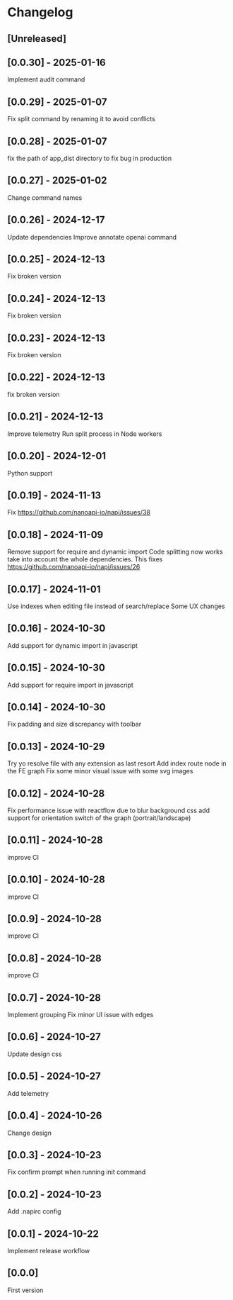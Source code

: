 # Changelog

## [Unreleased]

## [0.0.30] - 2025-01-16

Implement audit command

## [0.0.29] - 2025-01-07

Fix split command by renaming it to avoid conflicts

## [0.0.28] - 2025-01-07

fix the path of app_dist directory to fix bug in production

## [0.0.27] - 2025-01-02

Change command names

## [0.0.26] - 2024-12-17

Update dependencies
Improve annotate openai command

## [0.0.25] - 2024-12-13

Fix broken version

## [0.0.24] - 2024-12-13

Fix broken version

## [0.0.23] - 2024-12-13

Fix broken version

## [0.0.22] - 2024-12-13

fix broken version

## [0.0.21] - 2024-12-13

Improve telemetry
Run split process in Node workers

## [0.0.20] - 2024-12-01

Python support

## [0.0.19] - 2024-11-13

Fix https://github.com/nanoapi-io/napi/issues/38

## [0.0.18] - 2024-11-09

Remove support for require and dynamic import
Code splitting now works take into account the whole dependencies. This fixes https://github.com/nanoapi-io/napi/issues/26

## [0.0.17] - 2024-11-01

Use indexes when editing file instead of search/replace
Some UX changes

## [0.0.16] - 2024-10-30

Add support for dynamic import in javascript

## [0.0.15] - 2024-10-30

Add support for require import in javascript

## [0.0.14] - 2024-10-30

Fix padding and size discrepancy with toolbar

## [0.0.13] - 2024-10-29

Try yo resolve file with any extension as last resort
Add index route node in the FE graph
Fix some minor visual issue with some svg images

## [0.0.12] - 2024-10-28

Fix performance issue with reactflow due to blur background css
add support for orientation switch of the graph (portrait/landscape)

## [0.0.11] - 2024-10-28

improve CI

## [0.0.10] - 2024-10-28

improve CI

## [0.0.9] - 2024-10-28

improve CI

## [0.0.8] - 2024-10-28

improve CI

## [0.0.7] - 2024-10-28

Implement grouping
Fix minor UI issue with edges

## [0.0.6] - 2024-10-27

Update design css

## [0.0.5] - 2024-10-27

Add telemetry

## [0.0.4] - 2024-10-26

Change design

## [0.0.3] - 2024-10-23

Fix confirm prompt when running init command

## [0.0.2] - 2024-10-23

Add .napirc config

## [0.0.1] - 2024-10-22

Implement release workflow

## [0.0.0]

First version
